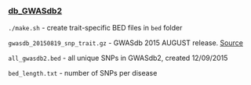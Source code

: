 ### [db_GWASdb2](http://jjwanglab.org/gwasdb)

`./make.sh` - create trait-specific BED files in `bed` folder

`gwasdb_20150819_snp_trait.gz` - GWASdb 2015 AUGUST release. [Source](ftp://jjwanglab.org/GWASdb/gwasdb_20150819_snp_trait.gz)

`all_gwasdb2.bed` - all unique SNPs in GWASdb2, created 12/09/2015

`bed_length.txt` - number of SNPs per disease
